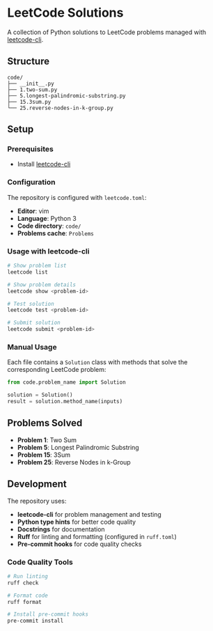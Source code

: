 # LeetCode Solutions

A collection of Python solutions to LeetCode problems managed with [leetcode-cli](https://github.com/leetcode-tools/leetcode-cli).

## Structure

```
code/
├── __init__.py
├── 1.two-sum.py
├── 5.longest-palindromic-substring.py
├── 15.3sum.py
└── 25.reverse-nodes-in-k-group.py
```

## Setup

### Prerequisites
- Install [leetcode-cli](https://github.com/leetcode-tools/leetcode-cli)

### Configuration
The repository is configured with `leetcode.toml`:
- **Editor**: vim
- **Language**: Python 3
- **Code directory**: `code/`
- **Problems cache**: `Problems`

### Usage with leetcode-cli

```bash
# Show problem list
leetcode list

# Show problem details
leetcode show <problem-id>

# Test solution
leetcode test <problem-id>

# Submit solution
leetcode submit <problem-id>
```

### Manual Usage

Each file contains a `Solution` class with methods that solve the corresponding LeetCode problem:

```python
from code.problem_name import Solution

solution = Solution()
result = solution.method_name(inputs)
```

## Problems Solved

- **Problem 1**: Two Sum
- **Problem 5**: Longest Palindromic Substring
- **Problem 15**: 3Sum
- **Problem 25**: Reverse Nodes in k-Group

## Development

The repository uses:
- **leetcode-cli** for problem management and testing
- **Python type hints** for better code quality
- **Docstrings** for documentation
- **Ruff** for linting and formatting (configured in `ruff.toml`)
- **Pre-commit hooks** for code quality checks

### Code Quality Tools

```bash
# Run linting
ruff check

# Format code
ruff format

# Install pre-commit hooks
pre-commit install
```
